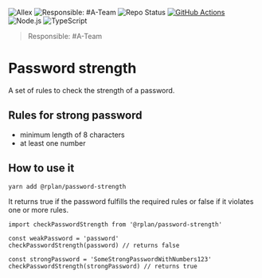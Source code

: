 
![Allex](https://img.shields.io/badge/Allex-7495FE?style=for-the-badge)
![Responsible: #A-Team](https://img.shields.io/badge/Responsible-%23A--Team-ffd700?style=for-the-badge)
![Repo Status](https://img.shields.io/badge/Repo%20Status-active-brightgreen?style=for-the-badge)
[![GitHub Actions](https://img.shields.io/badge/GitHub%20Actions-View%20Workflow-blue?style=for-the-badge)](https://github.com/actano/password-strength/actions)
![Node.js](https://img.shields.io/badge/Node.js-43853D?style=for-the-badge&logo=node.js&logoColor=white)
![TypeScript](https://img.shields.io/badge/TypeScript-007ACC?style=for-the-badge&logo=typescript&logoColor=white)

> Responsible: #A-Team
# Password strength
A set of rules to check the strength of a password.

## Rules for strong password
* minimum length of 8 characters
* at least one number

## How to use it
```
yarn add @rplan/password-strength
```
It returns true if the password fulfills the required rules or false if it violates one or more rules.
```
import checkPasswordStrength from '@rplan/password-strength'

const weakPassword = 'password'
checkPasswordStrength(password) // returns false

const strongPassword = 'SomeStrongPasswordWithNumbers123'
checkPasswordStrength(strongPassword) // returns true
```
